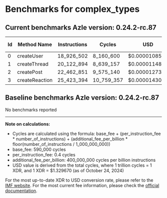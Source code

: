 # Benchmarks for complex_types

## Current benchmarks Azle version: 0.24.2-rc.87

| Id  | Method Name    | Instructions | Cycles     | USD           | USD/Million Calls |
| --- | -------------- | ------------ | ---------- | ------------- | ----------------- |
| 0   | createUser     | 18_926_502   | 8_160_600  | $0.0000108509 | $10.85            |
| 1   | createThread   | 20_122_894   | 8_639_157  | $0.0000114872 | $11.48            |
| 2   | createPost     | 22_462_851   | 9_575_140  | $0.0000127318 | $12.73            |
| 3   | createReaction | 25_423_394   | 10_759_357 | $0.0000143064 | $14.30            |

## Baseline benchmarks Azle version: 0.24.2-rc.87

No benchmarks reported

---

**Note on calculations:**

-   Cycles are calculated using the formula: base_fee + (per_instruction_fee \* number_of_instructions) + (additional_fee_per_billion \* floor(number_of_instructions / 1_000_000_000))
-   base_fee: 590_000 cycles
-   per_instruction_fee: 0.4 cycles
-   additional_fee_per_billion: 400_000_000 cycles per billion instructions
-   USD value is derived from the total cycles, where 1 trillion cycles = 1 XDR, and 1 XDR = $1.329670 (as of October 24, 2024)

For the most up-to-date XDR to USD conversion rate, please refer to the [IMF website](https://www.imf.org/external/np/fin/data/rms_sdrv.aspx).
For the most current fee information, please check the [official documentation](https://internetcomputer.org/docs/current/developer-docs/gas-cost#execution).
